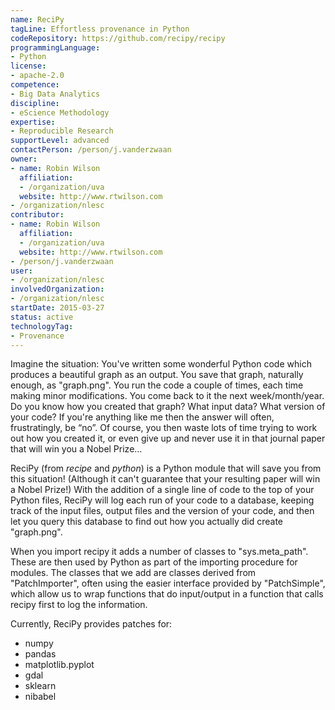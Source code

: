 ```yaml
---
name: ReciPy
tagLine: Effortless provenance in Python
codeRepository: https://github.com/recipy/recipy
programmingLanguage:
- Python
license:
- apache-2.0
competence:
- Big Data Analytics
discipline:
- eScience Methodology
expertise:
- Reproducible Research
supportLevel: advanced
contactPerson: /person/j.vanderzwaan
owner:
- name: Robin Wilson
  affiliation:
  - /organization/uva
  website: http://www.rtwilson.com
- /organization/nlesc
contributor:
- name: Robin Wilson
  affiliation:
  - /organization/uva
  website: http://www.rtwilson.com
- /person/j.vanderzwaan
user:
- /organization/nlesc
involvedOrganization:
- /organization/nlesc
startDate: 2015-03-27
status: active
technologyTag:
- Provenance
---
```

Imagine the situation: You've written some wonderful Python code which produces a beautiful graph as an output. You save that graph, naturally enough, as "graph.png". You run the code a couple of times, each time making minor modifications. You come back to it the next week/month/year. Do you know how you created that graph? What input data? What version of your code? If you're anything like me then the answer will often, frustratingly, be “no”. Of course, you then waste lots of time trying to work out how you created it, or even give up and never use it in that journal paper that will win you a Nobel Prize…

ReciPy (from *recipe* and *python*) is a Python module that will save you from this situation! (Although it can't guarantee that your resulting paper will win a Nobel Prize!) With the addition of a single line of code to the top of your Python files, ReciPy will log each run of your code to a database, keeping track of the input files, output files and the version of your code, and then let you query this database to find out how you actually did create "graph.png".

When you import recipy it adds a number of classes to "sys.meta_path". These are then used by Python as part of the importing procedure for modules. The classes that we add are classes derived from "PatchImporter", often using the easier interface provided by "PatchSimple", which allow us to wrap functions that do input/output in a function that calls recipy first to log the information.

Currently, ReciPy provides patches for:

* numpy
* pandas
* matplotlib.pyplot
* gdal
* sklearn
* nibabel
